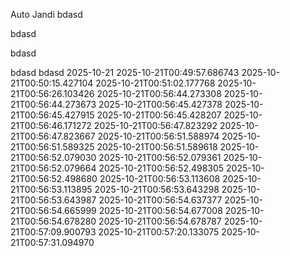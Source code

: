 Auto Jandi
 bdasd 

 bdasd 

 bdasd 

bdasd
bdasd
 2025-10-21
 2025-10-21T00:49:57.686743
 2025-10-21T00:50:15.427104
 2025-10-21T00:51:02.177768
 2025-10-21T00:56:26.103426
 2025-10-21T00:56:44.273308
 2025-10-21T00:56:44.273673
 2025-10-21T00:56:45.427378
 2025-10-21T00:56:45.427915
 2025-10-21T00:56:45.428207
 2025-10-21T00:56:46.171272
 2025-10-21T00:56:47.823292
 2025-10-21T00:56:47.823667
 2025-10-21T00:56:51.588974
 2025-10-21T00:56:51.589325
 2025-10-21T00:56:51.589618
 2025-10-21T00:56:52.079030
 2025-10-21T00:56:52.079361
 2025-10-21T00:56:52.079664
 2025-10-21T00:56:52.498305
 2025-10-21T00:56:52.498680
 2025-10-21T00:56:53.113608
 2025-10-21T00:56:53.113895
 2025-10-21T00:56:53.643298
 2025-10-21T00:56:53.643987
 2025-10-21T00:56:54.637377
 2025-10-21T00:56:54.665999
 2025-10-21T00:56:54.677008
 2025-10-21T00:56:54.678280
 2025-10-21T00:56:54.678787
 2025-10-21T00:57:09.900793
 2025-10-21T00:57:20.133075
 2025-10-21T00:57:31.094970